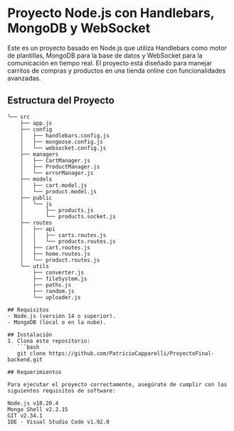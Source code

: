 # Proyecto Node.js con Handlebars, MongoDB y WebSocket

Este es un proyecto basado en Node.js que utiliza Handlebars como motor de plantillas, MongoDB para la base de datos y WebSocket para la comunicación en tiempo real. El proyecto está diseñado para manejar carritos de compras y productos en una tienda online con funcionalidades avanzadas.

## Estructura del Proyecto
```├── README.md
└── src
    ├── app.js
    ├── config
    │   ├── handlebars.config.js
    │   ├── mongoose.config.js
    │   └── websocket.config.js
    ├── managers
    │   ├── CartManager.js
    │   ├── ProductManager.js
    │   └── errorManager.js
    ├── models
    │   ├── cart.model.js
    │   └── product.model.js
    ├── public
    │   └── js
    │       ├── products.js
    │       └── products.socket.js
    ├── routes
    │   ├── api
    │   │   ├── carts.routes.js
    │   │   └── products.routes.js
    │   ├── cart.routes.js
    │   ├── home.routes.js
    │   └── product.routes.js
    └── utils
        ├── converter.js
        ├── fileSystem.js
        ├── paths.js
        ├── random.js
        └── uploader.js

## Requisitos
- Node.js (versión 14 o superior).
- MongoDB (local o en la nube).

## Instalación
1. Clona este repositorio:
   ```bash
   git clone https://github.com/PatricioCapparelli/ProyectoFinal-backend.git

## Requerimientos

Para ejecutar el proyecto correctamente, asegúrate de cumplir con los siguientes requisitos de software:

Node.js v18.20.4
Mongo Shell v2.2.15
GIT v2.34.1
IDE - Visual Studio Code v1.92.0
